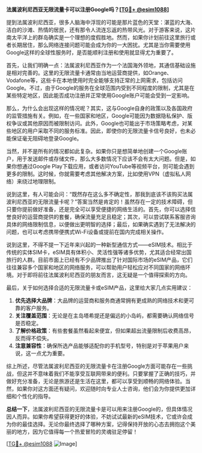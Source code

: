 **法属波利尼西亚无限流量卡可以注册Google吗？[[TG💪+ @esim1088](https://t.me/s/esim1088)]**

提到法属波利尼西亚，很多人脑海中浮现的可能是那片蓝色的天堂：湛蓝的大海、洁白的沙滩、热情的居民，还有那令人流连忘返的热带风光。对于游客来说，这片南太平洋上的群岛确实是一个理想的度假胜地。然而，如果你计划前往这里旅行或者长期居住，那么网络连接问题可能会成为你的一大困扰。尤其是当你需要使用Google这样的全球性服务时，是否能顺利注册和使用就显得尤为重要了。

首先，让我们明确一点：法属波利尼西亚作为一个法国海外领地，其通信基础设施是相对完善的。这里的无限流量卡通常由当地运营商提供，如Orange、Vodafone等，这些卡在本地使用时完全能够支持正常的上网需求，包括访问Google。不过，由于Google的服务在全球范围内受到不同程度的限制，尤其是在某些特定地区，因此能否成功注册并正常使用Google账户可能会受到一定影响。

那么，为什么会出现这样的情况呢？其实，这与Google自身的政策以及各国政府的监管措施有关。例如，在一些国家和地区，Google可能因为数据隐私保护、版权争议或其他原因而被限制访问。此外，Google也可能出于市场策略考虑，对某些地区的用户采取不同的服务标准。因此，即使你的无限流量卡信号良好，也未必能保证毫无阻碍地登录Google。

当然，并不是所有的情况都如此复杂。如果你只是想简单地创建一个Google账户，用于发送邮件或存储文件，那么大多数情况下应该不会有太大问题。但是，如果你想通过Google Play下载应用，或者访问YouTube等视频平台，则可能会遇到更多的限制。这时候，你就需要考虑其他解决方案，比如使用VPN（虚拟私人网络）来绕过地理限制。

说到这里，有人可能会问：“既然存在这么多不确定性，那我到底该不该购买法属波利尼西亚的无限流量卡呢？”答案当然是肯定的！虽然存在一定的技术障碍，但只要你提前做好准备，还是完全可以享受便捷的网络生活的。首先，你可以选择信誉良好的运营商提供的套餐，确保流量充足且稳定；其次，可以尝试联系客服咨询具体的网络限制信息，以便做出更明智的选择；最后，如果确实遇到了无法解决的问题，也可以考虑携带便携式Wi-Fi设备或提前在国内完成相关操作。

说到这里，不得不提一下近年来兴起的一种新型通信方式——eSIM技术。相比于传统的实体SIM卡，eSIM具有体积小、灵活性强等诸多优势，尤其适合经常出国旅行的人群。目前市面上已经有不少品牌推出了针对国际市场的eSIM产品，它们往往兼容多个国家和地区的网络服务，可以帮助用户轻松应对不同国家的网络环境。对于即将前往法属波利尼西亚的朋友而言，这无疑是一个值得探索的方向。

最后，关于如何选择合适的无限流量卡或eSIM产品，这里给大家几点实用建议：
1. **优先选择大品牌**：大品牌的运营商和服务商通常拥有更成熟的网络技术和更可靠的客户服务。
2. **关注覆盖范围**：无论是在主岛塔希提还是偏远的小岛屿，都需要确认网络信号是否稳定。
3. **了解价格政策**：有些套餐虽然看起来便宜，但如果超出流量限制后收费高昂，反而得不偿失。
4. **注意兼容性**：确保所选产品能够适配你的手机型号，特别是对于苹果用户来说，这一点尤为重要。

综上所述，尽管法属波利尼西亚的无限流量卡在注册Google方面可能存在一些挑战，但这并不意味着我们不能享受互联网带来的便利。只要掌握了正确的技巧，并做好充分准备，无论是旅游还是生活在这里，都可以享受到顺畅的网络体验。当然，如果你对这方面还有疑问，欢迎随时向专业人士咨询，他们会为你提供更加详细和个性化的指导。

**总结一下**，法属波利尼西亚的无限流量卡是可以用来注册Google的，但具体情况因人而异。如果你希望获得更好的体验，不妨试试最新的eSIM技术，它或许会成为你的最佳选择。无论你最终选择了哪种方案，记得保持开放的心态去拥抱这个美丽的地方，因为它值得每一个热爱冒险的灵魂驻足停留！

[[TG💪+ @esim1088](https://t.me/s/esim1088) ![Image](https://i.postimg.cc/4NQfJmqS/Snipaste-2025-05-13-00-14-12.png)]